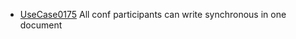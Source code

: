  * [UseCase0175](https://github.com/DomainDrivenArchitecture/ddaRequirement/blob/master/en/requirements/UseCase0175.md) All conf participants can write synchronous in one document